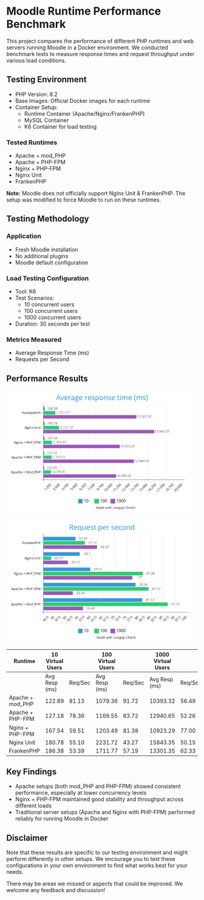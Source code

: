 # Moodle Runtime Performance Benchmark

This project compares the performance of different PHP runtimes and web servers running Moodle in a Docker environment. We conducted benchmark tests to measure response times and request throughput under various load conditions.

## Testing Environment

- PHP Version: 8.2
- Base Images: Official Docker images for each runtime
- Container Setup:
  - Runtime Container (Apache/Nginx/FrankenPHP)
  - MySQL Container
  - K6 Container for load testing

### Tested Runtimes
- Apache + mod_PHP
- Apache + PHP-FPM
- Nginx + PHP-FPM
- Nginx Unit
- FrankenPHP

**Note:** Moodle does not officially support Nginx Unit & FrankenPHP. The setup was modified to force Moodle to run on these runtimes.

## Testing Methodology

### Application
- Fresh Moodle installation
- No additional plugins
- Moodle default configuration

### Load Testing Configuration
- Tool: K6
- Test Scenarios:
  - 10 concurrent users
  - 100 concurrent users
  - 1000 concurrent users
- Duration: 30 seconds per test

### Metrics Measured
- Average Response Time (ms)
- Requests per Second

## Performance Results

![Average response time results](result-compare/Average_response_time.png)

![Request per second results](result-compare/Request_per_second.png)

| Runtime | 10 Virtual Users |  | 100 Virtual Users |  | 1000 Virtual Users |  |
|---------|------------------|--|------------------|--|-------------------|--|
|         | Avg Resp (ms) | Req/Sec | Avg Resp (ms) | Req/Sec | Avg Resp (ms) | Req/Sec |
| Apache + mod_PHP | 122.89 | 81.13 | 1079.36 | 91.72 | 10393.32 | 56.49 |
| Apache + PHP-FPM | 127.18 | 78.36 | 1169.55 | 83.72 | 12940.65 | 52.26 |
| Nginx + PHP-FPM | 167.54 | 59.51 | 1203.49 | 81.38 | 10923.29 | 77.00 |
| Nginx Unit | 180.78 | 55.10 | 2231.72 | 43.27 | 15843.35 | 50.15 |
| FrankenPHP | 186.38 | 53.39 | 1711.77 | 57.19 | 13301.35 | 62.33 |

## Key Findings

- Apache setups (both mod_PHP and PHP-FPM) showed consistent performance, especially at lower concurrency levels
- Nginx + PHP-FPM maintained good stability and throughput across different loads
- Traditional server setups (Apache and Nginx with PHP-FPM) performed reliably for running Moodle in Docker

## Disclaimer

Note that these results are specific to our testing environment and might perform differently in other setups. We encourage you to test these configurations in your own environment to find what works best for your needs.

There may be areas we missed or aspects that could be improved. We welcome any feedback and discussion!